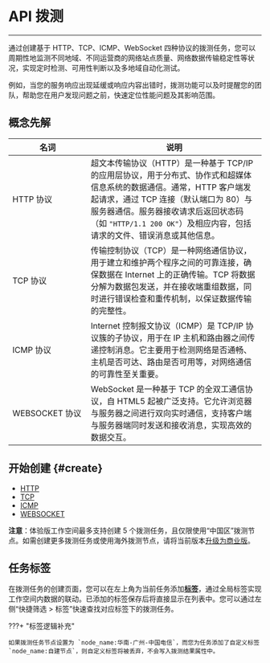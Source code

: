 # API 拨测
---

通过创建基于 HTTP、TCP、ICMP、WebSocket 四种协议的拨测任务，您可以周期性地监测不同地域、不同运营商的网络站点质量、网络数据传输稳定性等状况，实现定时检测、可用性判断以及多地域自动化测试。

例如，当您的服务响应出现延缓或响应内容出错时，拨测功能可以及时提醒您的团队，帮助您在用户发现问题之前，快速定位性能问题及其影响范围。


## 概念先解

| <div style="width: 140px">名词</div>           | 说明            |
| -----------    | ------------------     |
| HTTP 协议      | 超文本传输协议（HTTP）是一种基于 TCP/IP 的应用层协议，用于分布式、协作式和超媒体信息系统的数据通信。通常，HTTP 客户端发起请求，通过 TCP 连接（默认端口为 80）与服务器通信。服务器接收请求后返回状态码（如 `"HTTP/1.1 200 OK"`）及相应内容，包括请求的文件、错误消息或其他信息。 |
| TCP 协议       | 传输控制协议（TCP）是一种网络通信协议，用于建立和维护两个程序之间的可靠连接，确保数据在 Internet 上的正确传输。TCP 将数据分解为数据包发送，并在接收端重组数据，同时进行错误检查和重传机制，以保证数据传输的完整性。  |
| ICMP 协议      | Internet 控制报文协议（ICMP）是 TCP/IP 协议簇的子协议，用于在 IP 主机和路由器之间传递控制消息。它主要用于检测网络是否通畅、主机是否可达、路由是否可用等，对网络通信的可靠性至关重要。          |
| WEBSOCKET 协议 | WebSocket 是一种基于 TCP 的全双工通信协议，自 HTML5 起被广泛支持。它允许浏览器与服务器之间进行双向实时通信，支持客户端与服务器端同时发送和接收消息，实现高效的数据交互。         |


## 开始创建 {#create}

- [HTTP](./http.md)
- [TCP](./tcp.md)
- [ICMP](./icmp.md)
- [WEBSOCKET](./websocket.md)


**注意**：体验版工作空间最多支持创建 5 个拨测任务，且仅限使用“中国区”拨测节点。如需创建更多拨测任务或使用海外拨测节点，请将当前版本[升级为商业版](../../plans/trail.md#upgrade-commercial)。


## 任务标签


在拨测任务的创建页面，您可以在左上角为当前任务添加[**标签**](../../management/global-label.md)，通过全局标签实现工作空间内数据的联动。已添加的标签保存后将直接显示在列表中。您可以通过左侧“快捷筛选 > 标签”快速查找对应标签下的拨测任务。

???+ "标签逻辑补充"

    如果拨测任务节点设置为 `node_name:华南-广州-中国电信`，而您为任务添加了自定义标签 `node_name:自建节点`，则自定义标签将被丢弃，不会写入拨测结果属性中。

